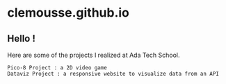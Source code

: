 # clemousse.github.io

## Hello ! 
Here are some of the projects I realized at Ada Tech School.

    Pico-8 Project : a 2D video game
    Dataviz Project : a responsive website to visualize data from an API
